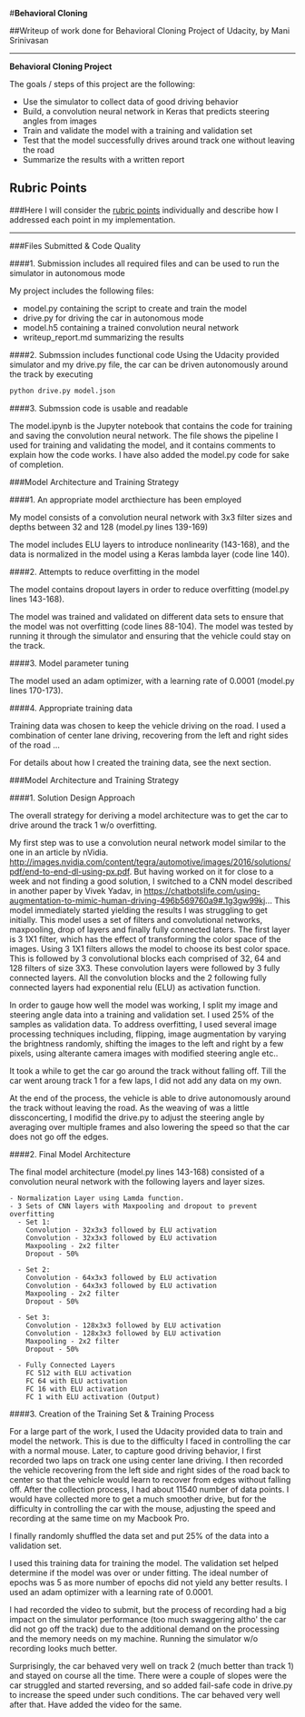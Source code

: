 #**Behavioral Cloning** 

##Writeup of work done for Behavioral Cloning Project of Udacity, by Mani Srinivasan

---

**Behavioral Cloning Project**

The goals / steps of this project are the following:
* Use the simulator to collect data of good driving behavior
* Build, a convolution neural network in Keras that predicts steering angles from images
* Train and validate the model with a training and validation set
* Test that the model successfully drives around track one without leaving the road
* Summarize the results with a written report


[//]: # (Image References)

[image1]: ./examples/placeholder.png "Model Visualization"
[image2]: ./examples/placeholder.png "Grayscaling"
[image3]: ./examples/placeholder_small.png "Recovery Image"
[image4]: ./examples/placeholder_small.png "Recovery Image"
[image5]: ./examples/placeholder_small.png "Recovery Image"
[image6]: ./examples/placeholder_small.png "Normal Image"
[image7]: ./examples/placeholder_small.png "Flipped Image"

## Rubric Points
###Here I will consider the [rubric points](https://review.udacity.com/#!/rubrics/432/view) individually and describe how I addressed each point in my implementation.  

---
###Files Submitted & Code Quality

####1. Submission includes all required files and can be used to run the simulator in autonomous mode

My project includes the following files:
* model.py containing the script to create and train the model
* drive.py for driving the car in autonomous mode
* model.h5 containing a trained convolution neural network 
* writeup_report.md summarizing the results

####2. Submssion includes functional code
Using the Udacity provided simulator and my drive.py file, the car can be driven autonomously around the track by executing 
```sh
python drive.py model.json
```

####3. Submssion code is usable and readable

The model.ipynb is the Jupyter notebook that contains the code for training and saving the convolution neural network. The file shows the pipeline I used for training and validating the model, and it contains comments to explain how the code works. I have also added the model.py code for sake of completion.

###Model Architecture and Training Strategy

####1. An appropriate model arcthiecture has been employed

My model consists of a convolution neural network with 3x3 filter sizes and depths between 32 and 128 (model.py lines 139-169) 

The model includes ELU layers to introduce nonlinearity (143-168), and the data is normalized in the model using a Keras lambda layer (code line 140). 

####2. Attempts to reduce overfitting in the model

The model contains dropout layers in order to reduce overfitting (model.py lines 143-168). 

The model was trained and validated on different data sets to ensure that the model was not overfitting (code lines 88-104). The model was tested by running it through the simulator and ensuring that the vehicle could stay on the track.

####3. Model parameter tuning

The model used an adam optimizer, with a learning rate of 0.0001 (model.py lines 170-173).

####4. Appropriate training data

Training data was chosen to keep the vehicle driving on the road. I used a combination of center lane driving, recovering from the left and right sides of the road ... 

For details about how I created the training data, see the next section. 

###Model Architecture and Training Strategy

####1. Solution Design Approach

The overall strategy for deriving a model architecture was to get the car to drive around the track 1 w/o overfitting. 

My first step was to use a convolution neural network model similar to the one in an article by nVidia. http://images.nvidia.com/content/tegra/automotive/images/2016/solutions/pdf/end-to-end-dl-using-px.pdf.  But having worked on it for close to a week and not finding a good solution, I switched to a CNN model described in another paper by Vivek Yadav, in https://chatbotslife.com/using-augmentation-to-mimic-human-driving-496b569760a9#.1g3gw99kj... This model immediately started yielding the results I was struggling to get initially.  This model uses a set of filters and convolutional networks, maxpooling, drop of layers and finally fully connected laters. The first layer is 3 1X1 filter, which has the effect of transforming the color space of the images. Using 3 1X1 filters allows the model to choose its best color space. This is followed by 3 convolutional blocks each comprised of 32, 64 and 128 filters of size 3X3. These convolution layers were followed by 3 fully connected layers. All the convolution blocks and the 2 following fully connected layers had exponential relu (ELU) as activation function. 

In order to gauge how well the model was working, I split my image and steering angle data into a training and validation set. I used 25% of the samples as validation data. To address overfitting, I used several image processing techniques including, flipping, image augmentation by varying the brightness randomly, shifting the images to the left and right by a few pixels, using alterante camera images with modified steering angle etc..

It took a while to get the car go around the track without falling off. Till the car went aroung track 1 for a few laps, I did not add any data on my own.

At the end of the process, the vehicle is able to drive autonomously around the track without leaving the road. As the weaving of was a little dissconcerting, I modifid the drive.py to adjust the steering angle by averaging over multiple frames and also lowering the speed so that the car does not go off the edges.

####2. Final Model Architecture

The final model architecture (model.py lines 143-168) consisted of a convolution neural network with the following layers and layer sizes.


    - Normalization Layer using Lamda function.     
    - 3 Sets of CNN layers with Maxpooling and dropout to prevent overfitting 
      - Set 1:
        Convolution - 32x3x3 followed by ELU activation
        Convolution - 32x3x3 followed by ELU activation
        Maxpooling - 2x2 filter
        Dropout - 50%
      
      - Set 2:
        Convolution - 64x3x3 followed by ELU activation
        Convolution - 64x3x3 followed by ELU activation
        Maxpooling - 2x2 filter
        Dropout - 50%
      
      - Set 3:
        Convolution - 128x3x3 followed by ELU activation
        Convolution - 128x3x3 followed by ELU activation
        Maxpooling - 2x2 filter
        Dropout - 50%
      
      - Fully Connected Layers
        FC 512 with ELU activation
        FC 64 with ELU activation
        FC 16 with ELU activation
        FC 1 with ELU activation (Output)
      
####3. Creation of the Training Set & Training Process

For a large part of the work, I used the Udacity provided data to train and model the network. This is due to the difficulty I faced in controlling the car with a normal mouse. Later, to capture good driving behavior, I first recorded two laps on track one using center lane driving. I then recorded the vehicle recovering from the left side and right sides of the road back to center so that the vehicle would learn to recover from edges without falling off. After the collection process, I had about 11540 number of data points. I would have collected more to get a much smoother drive, but for the difficulty in controlling the car with the mouse, adjusting the speed and recording at the same time on my Macbook Pro. 

I finally randomly shuffled the data set and put 25% of the data into a validation set. 

I used this training data for training the model. The validation set helped determine if the model was over or under fitting. The ideal number of epochs was 5 as more number of epochs did not yield any better results. I used an adam optimizer with a learning rate of 0.0001.

I had recorded the video to submit, but the process of recording had a big impact on the simulator performance (too much swaggering altho' the car did not go off the track) due to the additional demand on the processing and the memory needs on my machine. Running the simulator w/o recording looks much better. 

Surprisingly, the car behaved very well on track 2 (much better than track 1) and stayed on course all the time. There were a couple of slopes were the car struggled and started reversing, and so added fail-safe code in drive.py to increase the speed under such conditions. The car behaved very well after that. Have added the video for the same.
